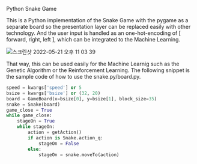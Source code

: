 Python Snake Game

This is a Python implementation of the Snake Game with the pygame as a separate board so the presentation layer can be replaced easily with other technology. And the user input is handled as an one-hot-encoding of [ forward, right, left ], which can be integrated to the Machine Learning.

![스크린샷 2022-05-21 오후 11 03 39](https://user-images.githubusercontent.com/13171662/169655238-0ecf4049-344f-4fc8-893b-1779fed5f23d.png)

That way, this can be used easily for the Machine Learnig such as the Genetic Algorithm or the Reinforcement Learning. The following snippet is the sample code of how to use the  snake.py/board.py.

```python
speed = kwargs['speed'] or 5
bsize = kwargs['bsize'] or (32, 20) 
board = GameBoard(x=bsize[0], y=bsize[1], block_size=35)
snake = Snake(board)
game_close = True
while game_close:
    stageOn = True
    while stageOn:
        action = getAction()
        if action is Snake.action_q:
            stageOn = False
        else:
            stageOn = snake.moveTo(action)
```       